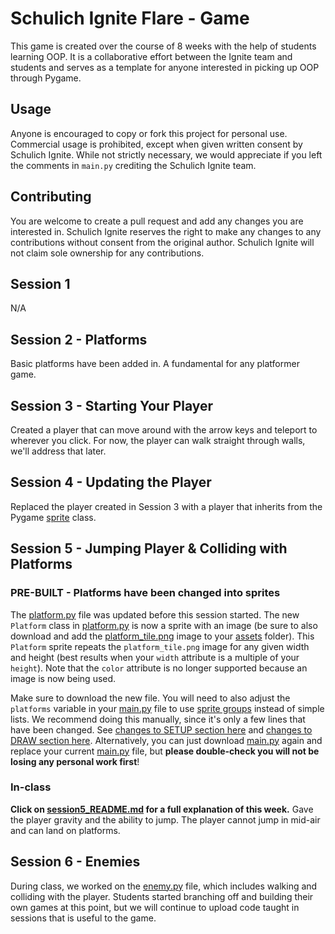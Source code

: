 # Schulich Ignite Flare - Game
This game is created over the course of 8 weeks with the help of students learning OOP. It is a collaborative effort between the Ignite team and students and serves as a template for anyone interested in picking up OOP through Pygame.

## Usage
Anyone is encouraged to copy or fork this project for personal use. Commercial usage is prohibited, except when given written consent by Schulich Ignite. While not strictly necessary, we would appreciate if you left the comments in `main.py` crediting the Schulich Ignite team.

## Contributing
You are welcome to create a pull request and add any changes you are interested in. Schulich Ignite reserves the right to make any changes to any contributions without consent from the original author. Schulich Ignite will not claim sole ownership for any contributions.

## Session 1
N/A

## Session 2 - Platforms
Basic platforms have been added in. A fundamental for any platformer game.

## Session 3 - Starting Your Player
Created a player that can move around with the arrow keys and teleport to wherever you click.
For now, the player can walk straight through walls, we'll address that later.

## Session 4 - Updating the Player
Replaced the player created in Session 3 with a player that inherits from the Pygame [sprite](https://www.pygame.org/docs/ref/sprite.html#pygame.sprite.Sprite) class.

## Session 5 - Jumping Player & Colliding with Platforms
### PRE-BUILT - Platforms have been changed into sprites
The [platform.py](platform.py) file was updated before this session started. The new `Platform` class in [platform.py](platform.py) is now a sprite with an image (be sure to also download and add the [platform_tile.png](assets/platform_tile.png) image to your [assets](assets) folder). This `Platform` sprite repeats the `platform_tile.png` image for any given width and height (best results when your `width` attribute is a multiple of your `height`). Note that the `color` attribute is no longer supported because an image is now being used.

Make sure to download the new file. You will need to also adjust the `platforms` variable in your [main.py](main.py) file to use [sprite groups](https://www.pygame.org/docs/ref/sprite.html#pygame.sprite.Group) instead of simple lists. We recommend doing this manually, since it's only a few lines that have been changed. See [changes to SETUP section here](https://github.com/Schulich-Ignite/flare/pull/15/files#diff-b1e8d3adfde20e6d1ec6a75976923fefcf1105bd0ac301404adba2bf76b59557R28-R38) and [changes to DRAW section here](https://github.com/Schulich-Ignite/flare/pull/15/files#diff-b1e8d3adfde20e6d1ec6a75976923fefcf1105bd0ac301404adba2bf76b59557R86). Alternatively, you can just download [main.py](main.py) again and replace your current [main.py](main.py) file, but **please double-check you will not be losing any personal work first**!

### In-class
**Click on [session5_README.md](session5_README.md) for a full explanation of this week.** Gave the player gravity and the ability to jump. The player cannot jump in mid-air and can land on platforms.

## Session 6 - Enemies
During class, we worked on the [enemy.py](enemy.py) file, which includes walking and colliding with the player. Students started branching off and building their own games at this point, but we will continue to upload code taught in sessions that is useful to the game.